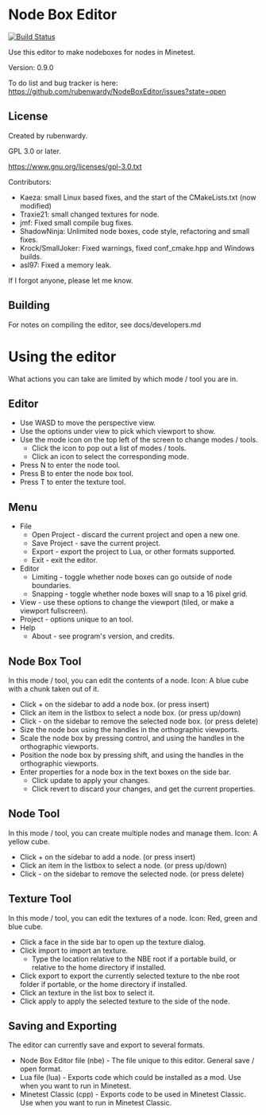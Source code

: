 Node Box Editor
===============

[![Build Status](https://travis-ci.org/rubenwardy/NodeBoxEditor.svg?branch=master)](https://travis-ci.org/rubenwardy/NodeBoxEditor)

Use this editor to make nodeboxes for nodes in Minetest.

Version: 0.9.0

To do list and bug tracker is here: https://github.com/rubenwardy/NodeBoxEditor/issues?state=open

License
-------

Created by rubenwardy.

GPL 3.0 or later.

https://www.gnu.org/licenses/gpl-3.0.txt

Contributors:

* Kaeza: small Linux based fixes, and the start of the CMakeLists.txt (now modified)
* Traxie21: small changed textures for node.
* jmf: Fixed small compile bug fixes.
* ShadowNinja: Unlimited node boxes, code style, refactoring and small fixes.
* Krock/SmallJoker: Fixed warnings, fixed conf_cmake.hpp and Windows builds.
* asl97: Fixed a memory leak.

If I forgot anyone, please let me know.

Building
--------

For notes on compiling the editor, see docs/developers.md

Using the editor
================

What actions you can take are limited by which mode / tool you are in.

Editor
------

* Use WASD to move the perspective view.
* Use the options under view to pick which viewport to show.
* Use the mode icon on the top left of the screen to change modes / tools.
    * Click the icon to pop out a list of modes / tools.
    * Click an icon to select the corresponding mode.
* Press N to enter the node tool.
* Press B to enter the node box tool.
* Press T to enter the texture tool.

Menu
----

* File
    * Open Project - discard the current project and open a new one.
    * Save Project - save the current project.
    * Export - export the project to Lua, or other formats supported.
    * Exit - exit the editor.
* Editor
    * Limiting - toggle whether node boxes can go outside of node boundaries.
    * Snapping - toggle whether node boxes will snap to a 16 pixel grid.
* View - use these options to change the viewport (tiled, or make a viewport fullscreen).
* Project - options unique to an tool.
* Help
    * About - see program's version, and credits.

Node Box Tool
-------------

In this mode / tool, you can edit the contents of a node.
Icon: A blue cube with a chunk taken out of it.

* Click + on the sidebar to add a node box. (or press insert)
* Click an item in the listbox to select a node box. (or press up/down)
* Click - on the sidebar to remove the selected node box. (or press delete)
* Size the node box using the handles in the orthographic viewports.
* Scale the node box by pressing control, and using the handles in the orthographic viewports.
* Position the node box by pressing shift, and using the handles in the orthographic viewports.
* Enter properties for a node box in the text boxes on the side bar.
    * Click update to apply your changes.
    * Click revert to discard your changes, and get the current properties.

Node Tool
---------

In this mode / tool, you can create multiple nodes and manage them.
Icon: A yellow cube.

* Click + on the sidebar to add a node. (or press insert)
* Click an item in the listbox to select a node. (or press up/down)
* Click - on the sidebar to remove the selected node. (or press delete)

Texture Tool
------------

In this mode / tool, you can edit the textures of a node.
Icon: Red, green and blue cube.

* Click a face in the side bar to open up the texture dialog.
* Click import to import an texture.
	* Type the location relative to the NBE root if a portable build, or relative to the home directory if installed.
* Click export to export the currently selected texture to the nbe root folder if portable, or the home directory if installed.
* Click an texture in the list box to select it.
* Click apply to apply the selected texture to the side of the node.

Saving and Exporting
--------------------

The editor can currently save and export to several formats.

* Node Box Editor file (nbe) - The file unique to this editor. General save / open format.
* Lua file (lua) - Exports code which could be installed as a mod. Use when you want to run in Minetest.
* Minetest Classic (cpp) - Exports code to be used in Minetest Classic. Use when you want to run in Minetest Classic.
